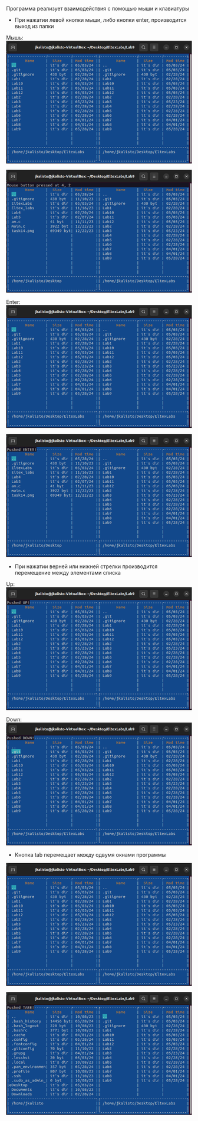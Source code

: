 Программа реализует взаимодействия с помощью мыши и клавиатуры

* При нажатии левой кнопки мыши, либо кнопки enter, производится выход из папки

Мышь:
![plot](./Sreens/main.png)

![plot](./Sreens/mouse.png)

Enter:
![plot](./Sreens/main.png)

![plot](./Sreens/enter.png)

* При нажатии верней или нижней стрелки производится перемещение между элементами списка

Up:
![plot](./Sreens/up.png)

Down:
![plot](./Sreens/down.png)

* Кнопка tab перемещает между одвумя окнами программы

![plot](./Sreens/main.png)

![plot](./Sreens/tabe.png)
